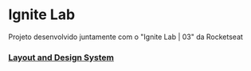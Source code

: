 # Ignite Lab
Projeto desenvolvido juntamente com o "Ignite Lab | 03" da Rocketseat

### [Layout and Design System](https://www.figma.com/file/ffeuSu4JValfrX6pU1ZPDL/Ignite-Lab-%7C-03?node-id=0%3A1)
